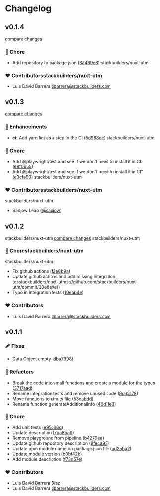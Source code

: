 # Changelog


## v0.1.4

[compare changes](https://github.com/stackbuilders/nuxt-utm-utm/compare/v0.1.3...v0.1.4)

### 🏡 Chore

- Add repository to package json ([3a469e3](https:/stackbuilders/nuxt-utmuilders/nuxt-utm/commit/3a469e3))
stackbuilders/nuxt-utm
### ❤️ Contributorsstackbuilders/nuxt-utm

- Luis David Barrera <dbarrera@stackbuilders.com>

## v0.1.3

[compare changes](https://github.com/stackbuilders/nuxt-utm/compare/v0.1.2...v0.1.3)

### 🚀 Enhancements

- **ci:** Add yarn lint as a step in the CI ([5d988dc](https://github.com/stackbuilders/nuxt-utm/commit/5d988dc))
stackbuilders/nuxt-utm
### 🏡 Chore

- Add @playwright/test and see if we don't need to install it in CI ([e8f0655](https://github.com/stackbuilders/nuxt-utm/commit/e8f0655))
- Add @playwright/test and see if we don't need to install it in CI" ([e3cfa90](https://github.com/youstackbuilders/nuxt-utmmmit/e3cfa90))
stackbuilders/nuxt-utm
### ❤️ Contributorsstackbuilders/nuxt-utm
stackbuilders/nuxt-utm
- Sadjow Leão ([@sadjow](http://github.com/sadjow))

## v0.1.2
stackbuilders/nuxt-utm
[compare changes](https://github.com/your-org/my-mostackbuilders/nuxt-utm1...v0.1.2)
stackbuilders/nuxt-utm
### 🏡 Chorestackbuilders/nuxt-utm
stackbuilders/nuxt-utm
- Fix github actions ([f2e8b9a](https://github.com/youstackbuilders/nuxt-utmmmit/f2e8b9a))
- Update github actions and add missing integration tesstackbuilders/nuxt-utms://github.com/stackbuilders/nuxt-utm/commit/30e8e9e))
- Typo in integration tests ([10eab4e](https://github.com/stackbuilders/nuxt-utm/commit/10eab4e))

### ❤️ Contributors

- Luis David Barrera <dbarrera@stackbuilders.com>

## v0.1.1


### 🩹 Fixes

- Data Object empty ([dba7998](https://github.com/stackbuilders/nuxt-utm/commit/dba7998))

### 💅 Refactors

- Break the code into small functions and create a module for the types ([3717aad](https://github.com/stackbuilders/nuxt-utm/commit/3717aad))
- Rename integration tests and remove unused code ([9c65178](https://github.com/stackbuilders/nuxt-utm/commit/9c65178))
- Move functions to utm.ts file ([53cabdd](https://github.com/stackbuilders/nuxt-utm/commit/53cabdd))
- Rename function generateAdditionalInfo ([40d11e3](https://github.com/stackbuilders/nuxt-utm/commit/40d11e3))

### 🏡 Chore

- Add unit tests ([e95c66d](https://github.com/stackbuilders/nuxt-utm/commit/e95c66d))
- Update description ([7ba8ba9](https://github.com/stackbuilders/nuxt-utm/commit/7ba8ba9))
- Remove playground from pipeline ([b4279ea](https://github.com/stackbuilders/nuxt-utm/commit/b4279ea))
- Update github repository description ([8feca93](https://github.com/stackbuilders/nuxt-utm/commit/8feca93))
- Update npm module name on package.json file ([ad25ba2](https://github.com/stackbuilders/nuxt-utm/commit/ad25ba2))
- Update module version ([b0bf42b](https://github.com/stackbuilders/nuxt-utm/commit/b0bf42b))
- Add module description ([f73d57e](https://github.com/stackbuilders/nuxt-utm/commit/f73d57e))

### ❤️ Contributors

- Luis David Barrera Díaz
- Luis David Barrera <dbarrera@stackbuilders.com>
